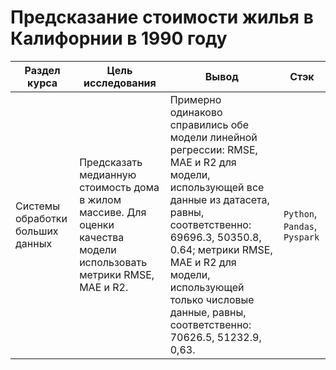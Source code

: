# Предсказание стоимости жилья в Калифорнии в 1990 году

Раздел курса| Цель исследования | Вывод | Стэк
------------- |------------------|---------------- | -----------------------
Системы обработки больших данных |Предсказать медианную стоимость дома в жилом массиве. Для оценки качества модели использовать метрики RMSE, MAE и R2. | Примерно одинаково справились обе модели линейной регрессии: RMSE, MAE и R2 для модели, использующей все данные из датасета, равны, соответственно: 69696.3, 50350.8, 0.64; метрики RMSE, MAE и R2 для модели, использующей только числовые данные, равны, соответственно: 70626.5, 51232.9, 0,63. | `Python`, `Pandas`, `Pyspark`
